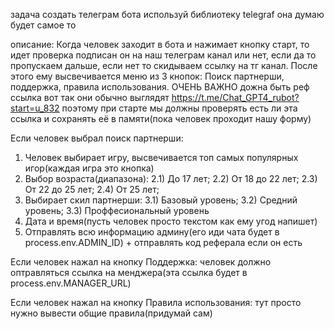 задача создать телеграм бота используй библиотеку telegraf она думаю будет самое то

описание: 
Когда человек заходит в бота и нажимает кнопку старт, то идет проверка подписан он на наш телеграм канал или нет, если да то пропускаем дальше, если нет то скидываем ссылку на тг канал.
После этого ему высвечивается меню из 3 кнопок: Поиск партнерши, поддержка, правила использования.
ОЧЕНЬ ВАЖНО дожна быть реф ссылка вот так они обычно выглядят https://t.me/Chat_GPT4_rubot?start=u_832
поэтому при старте мы должны проверять есть ли эта ссылка и сохранять её в памяти(пока человек проходит нашу форму)

Если человек выбрал поиск партнерши:
1. Человек выбирает игру, высвечивается топ самых популярных игор(каждая игра это кнопка)
2. Выбор возраста(диапазона): 2.1) До 17 лет; 2.2) От 18 до 22 лет; 2.3) От 22 до 25 лет; 2.4) От 25 лет;
3. Выбирает скил партнерши: 3.1) Базовый уровень; 3.2) Средний уровень; 3.3) Проффесиональный уровень
4. Дата и время(пусть человек просто текстом как ему угод напишет)
5. Отправлять всю информацию админу(его иди чата будет в process.env.ADMIN_ID) + отправлять код реферала если он есть


Если человек нажал на кнопку Поддержка: человек должно оптравляться ссылка на менджера(эта ссылка будет в process.env.MANAGER_URL)

Если человек нажал на кнопку Правила использования: тут просто нужно вывести общие правила(придумай сам)